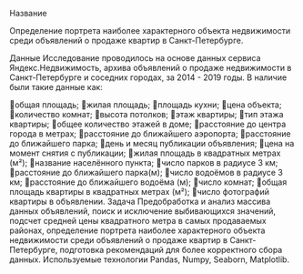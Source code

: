 Название

Определение портрета наиболее характерного объекта недвижимости среди объявлений о продаже квартир в Санкт-Петербурге.

Данные
Исследование проводилось на основе данных сервиса Яндекс.Недвижимость, архива объявлений о продаже недвижимости в Санкт-Петербурге и соседних городах, за 2014  - 2019 годы. 
В наличие были такие данные как: 

общая площадь;
жилая площадь;
площадь кухни;
цена объекта;
количество комнат;
высота потолков;
этаж квартиры;
тип этажа квартиры;
общее количество этажей в доме;
расстояние до центра города в метрах;
расстояние до ближайшего аэропорта;
расстояние до ближайшего парка;
день и месяц публикации объявления; 
цена на момент снятия с публикации; 
жилая площадь в квадратных метрах (м²); 
название населённого пункта; 
число парков в радиусе 3 км; 
расстояние до ближайшего парка(м); 
число водоёмов в радиусе 3 км; 
расстояние до ближайшего водоёма (м);
число комнат; 
общая площадь квартиры в квадратных метрах (м²); 
число фотографий квартиры в объявлении. 
Задача
Предобработка и анализ массива данных объявлений, поиск и исключение выбивающихся значений, подсчет средней цены квадратного метра в самых продаваемых районах,  определение портрета наиболее характерного объекта недвижимости среди объявлений о продаже квартир в Санкт-Петербурге, подготовка рекомендаций для более корректного сбора данных. 
Используемые технологии
Pandas, Numpy, Seaborn, Matplotlib.